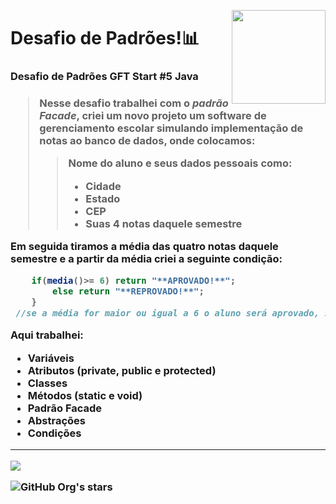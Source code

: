 


<a href="https://web.dio.me/track/gft-start-5-java"><img height="150px"  align="right" align="top" src="https://user-images.githubusercontent.com/101984947/168329670-2157dcb1-d4d9-49b8-ade6-f8d1f252f05a.png"></a>

<h1>Desafio de Padrões!📊</h1>
<h3>Desafio de Padrões GFT Start #5 Java<h3>


> Nesse desafio trabalhei com o *padrão Facade*, criei um novo projeto um software de gerenciamento escolar simulando implementação de notas ao banco de dados, onde colocamos:
>> Nome do aluno e seus dados pessoais como:
>> + Cidade
>> + Estado
>> + CEP
>> + Suas 4 notas daquele semestre
	
Em seguida tiramos a média das quatro notas daquele semestre e a partir da média criei a seguinte condição: 

~~~~Java
    if(media()>= 6) return "**APROVADO!**";
		else return "**REPROVADO!**";
	}
 //se a média for maior ou igual a 6 o aluno será aprovado, se for menor a esse valor o aluno foi reprovado!
 ~~~~

	
Aqui trabalhei:
+ Variáveis 
+ Atributos (private, public e protected)
+ Classes
+ Métodos (static e void)
+ Padrão Facade
+ Abstrações
+ Condições

<hr>
<a href="https://www.linkedin.com/in/matheus-banqueiro-lima-b594031a2/" target="_blank"><img src="https://img.shields.io/badge/-LinkedIn-%230077B5?style=for-the-badge&logo=linkedin&logoColor=white" target="_blank"></a>
	
![GitHub Org's stars](https://img.shields.io/github/stars/Matheubanqueiro?style=social)
